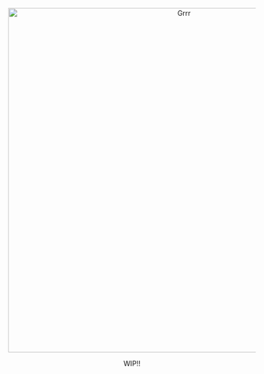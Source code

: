 
<p align="center">
<img width="700" src="https://i.pinimg.com/736x/71/38/f4/7138f4acc2c51ca2de540fc2a0a2b8de.jpg" alt="Grrr">
</p>


<p align="center">
WIP!!
